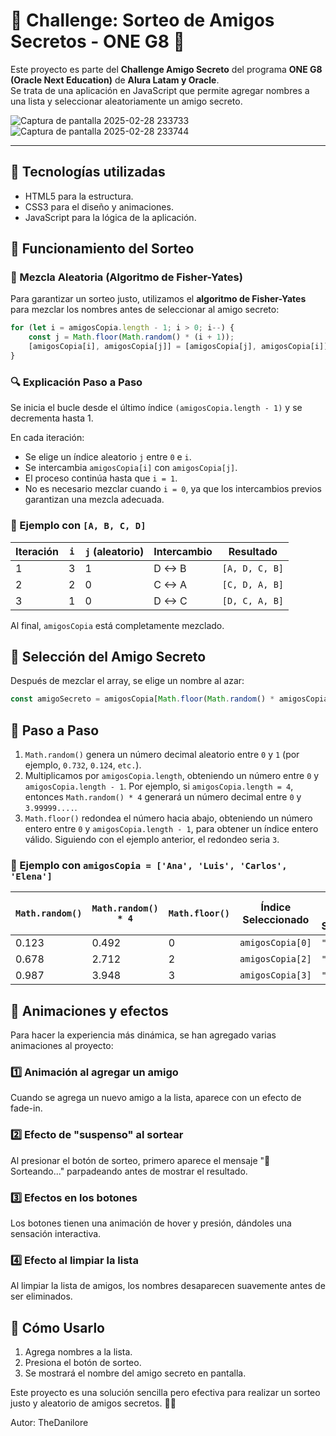 # 🎉 Challenge: Sorteo de Amigos Secretos - ONE G8 🎉

Este proyecto es parte del **Challenge Amigo Secreto** del programa **ONE G8 (Oracle Next Education)** de **Alura Latam y Oracle**.  
Se trata de una aplicación en JavaScript que permite agregar nombres a una lista y seleccionar aleatoriamente un amigo secreto.

![Captura de pantalla 2025-02-28 233733](https://github.com/user-attachments/assets/982fabca-7d46-4418-ad9d-e37d2f70837e)
![Captura de pantalla 2025-02-28 233744](https://github.com/user-attachments/assets/879728ec-8b2c-4c59-ada5-8f3cb8db90e0)

---

## 📜 Tecnologías utilizadas

- HTML5 para la estructura.
- CSS3 para el diseño y animaciones.
- JavaScript para la lógica de la aplicación.

## 📌 Funcionamiento del Sorteo

### 🔄 Mezcla Aleatoria (Algoritmo de Fisher-Yates)

Para garantizar un sorteo justo, utilizamos el **algoritmo de Fisher-Yates** para mezclar los nombres antes de seleccionar al amigo secreto:

```js
for (let i = amigosCopia.length - 1; i > 0; i--) {
    const j = Math.floor(Math.random() * (i + 1));
    [amigosCopia[i], amigosCopia[j]] = [amigosCopia[j], amigosCopia[i]];
}
```

### 🔍 Explicación Paso a Paso
Se inicia el bucle desde el último índice `(amigosCopia.length - 1)` y se decrementa hasta 1.

En cada iteración:
- Se elige un índice aleatorio `j` entre `0` e `i`.
- Se intercambia `amigosCopia[i]` con `amigosCopia[j]`.
- El proceso continúa hasta que `i = 1`.
- No es necesario mezclar cuando `i = 0`, ya que los intercambios previos garantizan una mezcla adecuada.

### 🧩 Ejemplo con `[A, B, C, D]`

| Iteración | `i` | `j` (aleatorio) | Intercambio | Resultado      |
|-----------|----|---------------|------------|----------------|
| 1         | 3  | 1             | D <-> B    | `[A, D, C, B]` |
| 2         | 2  | 0             | C <-> A    | `[C, D, A, B]` |
| 3         | 1  | 0             | D <-> C    | `[D, C, A, B]` |

Al final, `amigosCopia` está completamente mezclado.

## 🎯 Selección del Amigo Secreto

Después de mezclar el array, se elige un nombre al azar:

```javascript
const amigoSecreto = amigosCopia[Math.floor(Math.random() * amigosCopia.length)];
```

## 📖 Paso a Paso

1. `Math.random()` genera un número decimal aleatorio entre `0` y `1` (por ejemplo, `0.732`, `0.124`, `etc.`).
2. Multiplicamos por `amigosCopia.length`, obteniendo un número entre `0` y `amigosCopia.length - 1`. Por ejemplo, si `amigosCopia.length = 4`, entonces `Math.random() * 4` generará un número decimal entre `0` y `3.99999....`.
3. `Math.floor()` redondea el número hacia abajo, obteniendo un número entero entre `0` y `amigosCopia.length - 1`, para obtener un índice entero válido. Siguiendo con el ejemplo anterior, el redondeo seria `3`.

### 📌 Ejemplo con `amigosCopia = ['Ana', 'Luis', 'Carlos', 'Elena']`

| `Math.random()` | `Math.random() * 4` | `Math.floor()` | Índice Seleccionado | Elemento (Nombre) Seleccionado |
|---------------|------------------|--------------|-----------------|------------------|
| 0.123        | 0.492            | 0            | `amigosCopia[0]` | `"Ana"`          |
| 0.678        | 2.712            | 2            | `amigosCopia[2]` | `"Carlos"`       |
| 0.987        | 3.948            | 3            | `amigosCopia[3]` | `"Elena"`        |

## 🎨 Animaciones y efectos

Para hacer la experiencia más dinámica, se han agregado varias animaciones al proyecto:

### 1️⃣ Animación al agregar un amigo

Cuando se agrega un nuevo amigo a la lista, aparece con un efecto de fade-in.

### 2️⃣ Efecto de "suspenso" al sortear

Al presionar el botón de sorteo, primero aparece el mensaje "🤔 Sorteando..." parpadeando antes de mostrar el resultado.

### 3️⃣ Efectos en los botones

Los botones tienen una animación de hover y presión, dándoles una sensación interactiva.

### 4️⃣ Efecto al limpiar la lista

Al limpiar la lista de amigos, los nombres desaparecen suavemente antes de ser eliminados.

## 🚀 Cómo Usarlo

1. Agrega nombres a la lista.
2. Presiona el botón de sorteo.
3. Se mostrará el nombre del amigo secreto en pantalla.

Este proyecto es una solución sencilla pero efectiva para realizar un sorteo justo y aleatorio de amigos secretos. 🎁✨

Autor: TheDanilore
